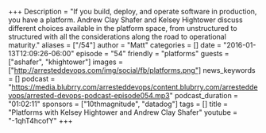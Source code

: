 +++
Description = "If you build, deploy, and operate software in production, you have a platform. Andrew Clay Shafer and Kelsey Hightower discuss different choices available in the platform space, from unstructured to structured with all the considerations along the road to operational maturity."
aliases = ["/54"]
author = "Matt"
categories = []
date = "2016-01-13T12:09:26-06:00"
episode = "54"
friendly = "platforms"
guests = ["ashafer", "khightower"]
images = ["http://arresteddevops.com/img/social/fb/platforms.png"]
news_keywords = []
podcast = "https://media.blubrry.com/arresteddevops/content.blubrry.com/arresteddevops/arrested-devops-podcast-episode054.mp3"
podcast_duration = "01:02:11"
sponsors = ["10thmagnitude", "datadog"]
tags = []
title = "Platforms with Kelsey Hightower and Andrew Clay Shafer"
youtube = "-1qhT4hcofY"
+++
